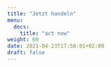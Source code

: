```yaml
---
title: "Jetzt handeln"
menu:
  docs:
    title: "act now"
weight: 60
date: 2021-04-23T17:50:01+02:00
draft: false
---
```


